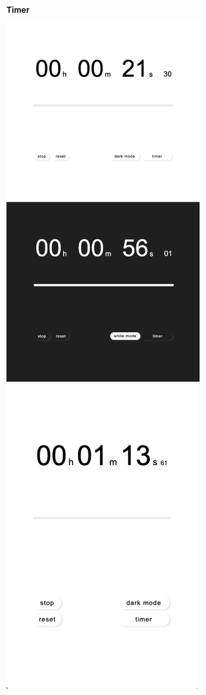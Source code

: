 ## Timer

![screenshot 1](screenshots/screenshot-1.png)
![screenshot 2](screenshots/screenshot-2.png)
![screenshot 3](screenshots/screenshot-3.png)

